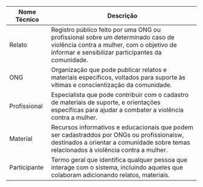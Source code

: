 | Nome Técnico       | Descrição                                                            |
|--------------------|----------------------------------------------------------------------|
| Relato             | Registro público feito por uma ONG ou profissional sobre um determinado caso de violência contra a mulher, com o objetivo de informar e sensibilizar participantes da comunidade.            |
| ONG                | Organização que pode publicar relatos e materiais específicos, voltados para suporte às vítimas e conscientização da comunidade.                                                |
| Profissional       | Especialista que pode contribuir com o cadastro de  materiais de suporte, e orientações específicas para ajudar a combater a violência contra a mulher.                                       |
| Material           | Recursos informativos e educacionais que podem ser cadastraddos por ONGs ou profissionaisw, destinados a orientar a comunidade sobre temas relacionados à violência contra a mulher.        |
| Participante            | Termo geral que identifica qualquer pessoa que interage com o sistema, incluindo aqueles que colaboram adicionando relatos, materiais.                                                         |